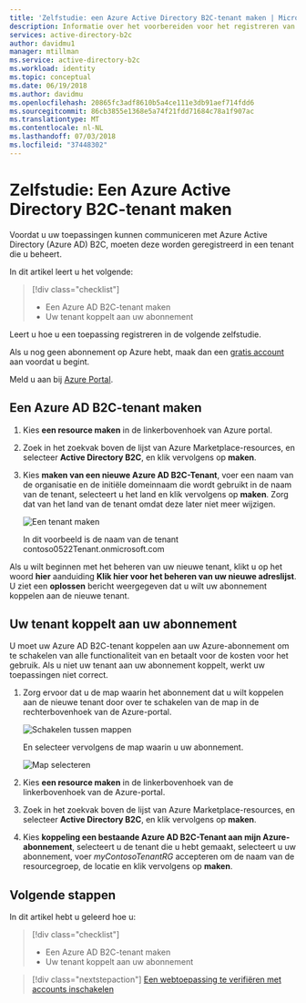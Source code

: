 ```yaml
---
title: 'Zelfstudie: een Azure Active Directory B2C-tenant maken | Microsoft Docs'
description: Informatie over het voorbereiden voor het registreren van uw toepassingen door het maken van een Azure Active Directory B2C-tenant met behulp van de Azure portal.
services: active-directory-b2c
author: davidmu1
manager: mtillman
ms.service: active-directory-b2c
ms.workload: identity
ms.topic: conceptual
ms.date: 06/19/2018
ms.author: davidmu
ms.openlocfilehash: 20865fc3adf8610b5a4ce111e3db91aef714fdd6
ms.sourcegitcommit: 86cb3855e1368e5a74f21fdd71684c78a1f907ac
ms.translationtype: MT
ms.contentlocale: nl-NL
ms.lasthandoff: 07/03/2018
ms.locfileid: "37448302"
---
```

# <a name="tutorial-create-an-azure-active-directory-b2c-tenant"></a>Zelfstudie: Een Azure Active Directory B2C-tenant maken

Voordat u uw toepassingen kunnen communiceren met Azure Active Directory (Azure AD) B2C, moeten deze worden geregistreerd in een tenant die u beheert.

In dit artikel leert u het volgende:

> [!div class="checklist"]
> * Een Azure AD B2C-tenant maken
> * Uw tenant koppelt aan uw abonnement

Leert u hoe u een toepassing registreren in de volgende zelfstudie.

Als u nog geen abonnement op Azure hebt, maak dan een [gratis account](https://azure.microsoft.com/free/?WT.mc_id=A261C142F) aan voordat u begint.

Meld u aan bij [Azure Portal](https://portal.azure.com/).

## <a name="create-an-azure-ad-b2c-tenant"></a>Een Azure AD B2C-tenant maken

1. Kies **een resource maken** in de linkerbovenhoek van Azure portal.
2. Zoek in het zoekvak boven de lijst van Azure Marketplace-resources, en selecteer **Active Directory B2C**, en klik vervolgens op **maken**.
3. Kies **maken van een nieuwe Azure AD B2C-Tenant**, voer een naam van de organisatie en de initiële domeinnaam die wordt gebruikt in de naam van de tenant, selecteert u het land en klik vervolgens op **maken**. Zorg dat van het land van de tenant omdat deze later niet meer wijzigen.

    ![Een tenant maken](./media/tutorial-create-tenant/create-tenant.png)

    In dit voorbeeld is de naam van de tenant contoso0522Tenant.onmicrosoft.com

Als u wilt beginnen met het beheren van uw nieuwe tenant, klikt u op het woord **hier** aanduiding **Klik hier voor het beheren van uw nieuwe adreslijst**. U ziet een **oplossen** bericht weergegeven dat u wilt uw abonnement koppelen aan de nieuwe tenant. 

## <a name="link-your-tenant-to-your-subscription"></a>Uw tenant koppelt aan uw abonnement

U moet uw Azure AD B2C-tenant koppelen aan uw Azure-abonnement om te schakelen van alle functionaliteit van en betaalt voor de kosten voor het gebruik. Als u niet uw tenant aan uw abonnement koppelt, werkt uw toepassingen niet correct.

1. Zorg ervoor dat u de map waarin het abonnement dat u wilt koppelen aan de nieuwe tenant door over te schakelen van de map in de rechterbovenhoek van de Azure-portal.

    ![Schakelen tussen mappen](./media/tutorial-create-tenant/switch-directories.png)

    En selecteer vervolgens de map waarin u uw abonnement.

    ![Map selecteren](./media/tutorial-create-tenant/select-directory.png)

2. Kies **een resource maken** in de linkerbovenhoek van de linkerbovenhoek van de Azure-portal.
3. Zoek in het zoekvak boven de lijst van Azure Marketplace-resources, en selecteer **Active Directory B2C**, en klik vervolgens op **maken**.
4. Kies **koppeling een bestaande Azure AD B2C-Tenant aan mijn Azure-abonnement**, selecteert u de tenant die u hebt gemaakt, selecteert u uw abonnement, voer *myContosoTenantRG* accepteren om de naam van de resourcegroep, de locatie en klik vervolgens op **maken**.

## <a name="next-steps"></a>Volgende stappen

In dit artikel hebt u geleerd hoe u:

> [!div class="checklist"]
> * Een Azure AD B2C-tenant maken
> * Uw tenant koppelt aan uw abonnement

> [!div class="nextstepaction"]
> [Een webtoepassing te verifiëren met accounts inschakelen](active-directory-b2c-tutorials-web-app.md)